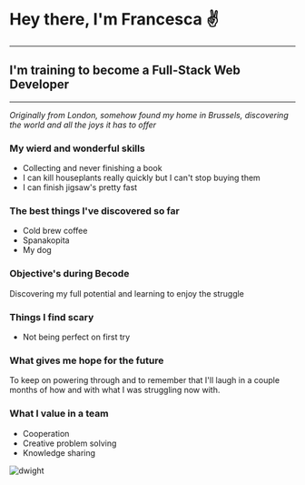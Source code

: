 # Hey there, I'm Francesca :v:

---

## I'm training to become a Full-Stack Web Developer

---

_Originally from London, somehow found my home in Brussels, discovering the world and all the joys it has to offer_

### My wierd and wonderful skills

- Collecting and never finishing a book
- I can kill houseplants really quickly but I can't stop buying them
- I can finish jigsaw's pretty fast

### The best things I've discovered so far

- Cold brew coffee
- Spanakopita
- My dog

### Objective's during Becode

Discovering my full potential and learning to enjoy the struggle

### Things I find scary

- Not being perfect on first try

### What gives me hope for the future

To keep on powering through and to remember that I'll laugh in a couple months of how and with what I was struggling now with.

### What I value in a team

- Cooperation
- Creative problem solving
- Knowledge sharing

![dwight](https://media.giphy.com/media/6R2mLi910HL4VXFwOG/giphy.gif?cid=ecf05e47ybgmv8hubcncbhpjq1sbwx5r9jfb9wi77iu0jsty&ep=v1_gifs_search&rid=giphy.gif&ct=g)
